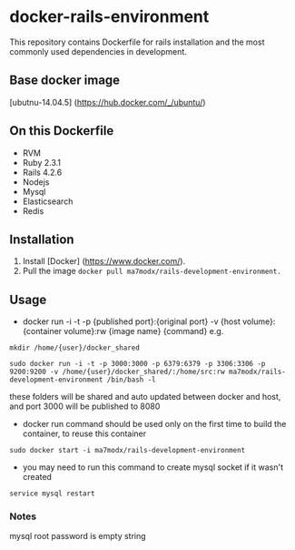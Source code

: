 # docker-rails-environment
  This repository contains Dockerfile for rails installation and the most commonly used dependencies in development.

## Base docker image
  [ubutnu-14.04.5] (https://hub.docker.com/_/ubuntu/)

## On this Dockerfile
  - RVM
  - Ruby 2.3.1 
  - Rails 4.2.6
  - Nodejs
  - Mysql
  - Elasticsearch
  - Redis
  
## Installation 
  1. Install [Docker] (https://www.docker.com/).
  2. Pull the image 
    ```
    docker pull ma7modx/rails-development-environment.
    ```
  
## Usage
  - docker run -i -t -p {published port}:{original port} -v {host volume}:{container volume}:rw {image name} {command}
  e.g.
  ```
  mkdir /home/{user}/docker_shared
  
  sudo docker run -i -t -p 3000:3000 -p 6379:6379 -p 3306:3306 -p 9200:9200 -v /home/{user}/docker_shared/:/home/src:rw ma7modx/rails-development-environment /bin/bash -l
  ```
  these folders will be shared and auto updated between docker and host, and port 3000 will be published to 8080
  - docker run command should be used only on the first time to build the container, to reuse this container 
  
  ```
  sudo docker start -i ma7modx/rails-development-environment
  ```
  - you may need to run this command to create mysql socket if it wasn't created
  
  ```
  service mysql restart
  ```

### Notes
  mysql root password is empty string
  
